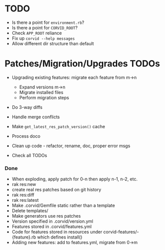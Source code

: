 TODO
====
* Is there a point for `environment.rb`?
* Is there a point for `CORVID_ROOT`?
* Check `APP_ROOT` reliance
* Fix up `corvid --help messages`
* Allow different dir structure than default

Patches/Migration/Upgrades TODOs
================================
* Upgrading existing features: migrate each feature from m->n
  * Expand versions m->n
  * Migrate installed files
  * Perform migration steps

* Do 3-way diffs
* Handle merge conflicts

* Make `get_latest_res_patch_version()` cache
* Process doco
* Clean up code - refactor, rename, doc, proper error msgs
* Check all TODOs

### Done
* When exploding, apply patch for 0-n then apply n-1, n-2, etc.
* rak res:new
* create real res patches based on git history
* rak res:diff
* rak res:latest
* Make .corvid/Gemfile static rather than a template
* Delete templates/
* Make generators use res patches
* Version specified in .corvid/version.yml
* Features stored in .corvid/features.yml
* Code for features stored in resources under corvid-features/-{feature}.rb which defines install()
* Adding new features: add to features.yml, migrate from 0->m
